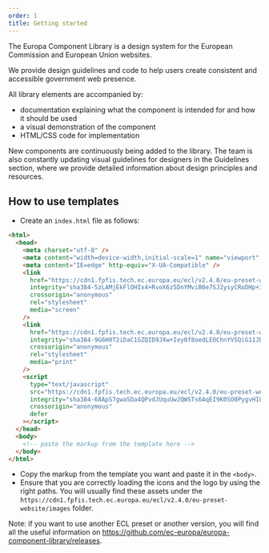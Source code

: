 ```yaml
---
order: 1
title: Getting started
---
```


The Europa Component Library is a design system for the European Commission and European Union websites.

We provide design guidelines and code to help users create consistent and accessible government web presence.

All library elements are accompanied by:

- documentation explaining what the component is intended for and how it should be used
- a visual demonstration of the component
- HTML/CSS code for implementation

New components are continuously being added to the library. The team is also constantly updating visual guidelines for designers in the Guidelines section, where we provide detailed information about design principles and resources.

## How to use templates

- Create an `index.html` file as follows:

```html
<html>
  <head>
    <meta charset="utf-8" />
    <meta content="width=device-width,initial-scale=1" name="viewport" />
    <meta content="IE=edge" http-equiv="X-UA-Compatible" />
    <link
      href="https://cdn1.fpfis.tech.ec.europa.eu/ecl/v2.4.0/eu-preset-website/styles/ecl-eu-preset-website.css"
      integrity="sha384-5zLAMjEkFlOHIx4+RvoX6z5DnYMviB0e7SJ2ysyCRoDHp+31JiC49uneWIkvP+xy sha512-7nWfVraZ2g5uiqlvaam1UJAul/gwldt5CW3gVusnfmWuVzf/4stX0BtTuj2IeYEJytns5NwuCOGTGQdIXBzz3g=="
      crossorigin="anonymous"
      rel="stylesheet"
      media="screen"
    />
    <link
      href="https://cdn1.fpfis.tech.ec.europa.eu/ecl/v2.4.0/eu-preset-website/styles/ecl-eu-preset-website-print.css"
      integrity="sha384-9G6H0T2iDaC1GZQID9JXw+Iey0f8oedLEOChnYVSQiG11JD7PCWKgemSRup+emOC sha512-RFB0KGsxcB10Fq3+jkDqMyBtCF+FSgQJf7xXQMuVy2+dRoSwyKbDbBN+aLdPMiOUcdscEJtNMMjVJ66R+s3IYQ=="
      crossorigin="anonymous"
      rel="stylesheet"
      media="print"
    />
    <script
      type="text/javascript"
      src="https://cdn1.fpfis.tech.ec.europa.eu/ecl/v2.4.0/eu-preset-website/scripts/ecl-eu-preset-website.js"
      integrity="sha384-68ApS7gwaSDa4QPvdJUquUwJQWSTs6AqEI9K0SO0PygvHI8TY6TqiXjOsxlHDwCl sha512-+YRGTwXMX/7Z/leJkulGQawIq4k3iyCImN9E0x2jwAXxBrDNjw3da5SmwS0IV8ewc3D7bmu2P6h1pooJlcJghA=="
      crossorigin="anonymous"
      defer
    ></script>
  </head>
  <body>
    <!-- paste the markup from the template here -->
  </body>
</html>
```

- Copy the markup from the template you want and paste it in the `<body>`.
- Ensure that you are correctly loading the icons and the logo by using the right paths. You will usually find these assets under the `https://cdn1.fpfis.tech.ec.europa.eu/ecl/v2.4.0/eu-preset-website/images` folder.

Note: if you want to use another ECL preset or another version, you will find all the useful information on https://github.com/ec-europa/europa-component-library/releases.
